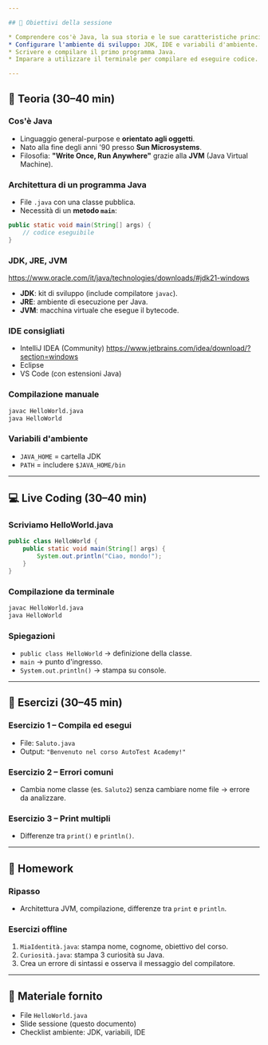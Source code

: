 ```yaml
---

## 🎯 Obiettivi della sessione

* Comprendere cos'è Java, la sua storia e le sue caratteristiche principali.
* Configurare l'ambiente di sviluppo: JDK, IDE e variabili d'ambiente.
* Scrivere e compilare il primo programma Java.
* Imparare a utilizzare il terminale per compilare ed eseguire codice.

---
```


## 🧠 Teoria (30–40 min)

### Cos'è Java

* Linguaggio general-purpose e **orientato agli oggetti**.
* Nato alla fine degli anni '90 presso **Sun Microsystems**.
* Filosofia: **"Write Once, Run Anywhere"** grazie alla **JVM** (Java Virtual Machine).

### Architettura di un programma Java

* File `.java` con una classe pubblica.
* Necessità di un **metodo `main`**:

```java
public static void main(String[] args) {
    // codice eseguibile
}
```

### JDK, JRE, JVM
https://www.oracle.com/it/java/technologies/downloads/#jdk21-windows
* **JDK**: kit di sviluppo (include compilatore `javac`).
* **JRE**: ambiente di esecuzione per Java.
* **JVM**: macchina virtuale che esegue il bytecode.

### IDE consigliati

* IntelliJ IDEA (Community) https://www.jetbrains.com/idea/download/?section=windows
* Eclipse
* VS Code (con estensioni Java)

### Compilazione manuale

```bash
javac HelloWorld.java
java HelloWorld
```

### Variabili d'ambiente

* `JAVA_HOME` = cartella JDK
* `PATH` = includere `$JAVA_HOME/bin`

---

## 💻 Live Coding (30–40 min)

### Scriviamo HelloWorld.java

```java
public class HelloWorld {
    public static void main(String[] args) {
        System.out.println("Ciao, mondo!");
    }
}
```

### Compilazione da terminale

```bash
javac HelloWorld.java
java HelloWorld
```

### Spiegazioni

* `public class HelloWorld` → definizione della classe.
* `main` → punto d'ingresso.
* `System.out.println()` → stampa su console.

---

## 🧪 Esercizi (30–45 min)

### Esercizio 1 – Compila ed esegui

* File: `Saluto.java`
* Output: `"Benvenuto nel corso AutoTest Academy!"`

### Esercizio 2 – Errori comuni

* Cambia nome classe (es. `Saluto2`) senza cambiare nome file → errore da analizzare.

### Esercizio 3 – Print multipli

* Differenze tra `print()` e `println()`.

---

## 📘 Homework

### Ripasso

* Architettura JVM, compilazione, differenze tra `print` e `println`.

### Esercizi offline

1. `MiaIdentità.java`: stampa nome, cognome, obiettivo del corso.
2. `Curiosità.java`: stampa 3 curiosità su Java.
3. Crea un errore di sintassi e osserva il messaggio del compilatore.

---

## 📎 Materiale fornito

* File `HelloWorld.java`
* Slide sessione (questo documento)
* Checklist ambiente: JDK, variabili, IDE
